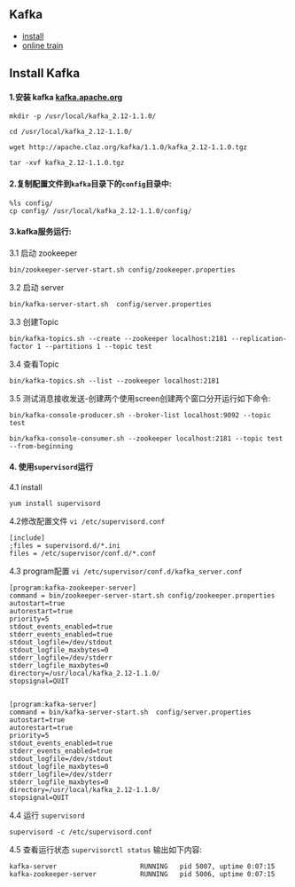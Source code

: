 ## Kafka

  * [install](install_kafka)
  * [online train](https://github.com/clotyxf/learningflow/tree/master/Kafka/online_train/kernel.py)


## Install Kafka
#### 1.安装 kafka [kafka.apache.org](http://kafka.apache.org/)
```
mkdir -p /usr/local/kafka_2.12-1.1.0/

cd /usr/local/kafka_2.12-1.1.0/

wget http://apache.claz.org/kafka/1.1.0/kafka_2.12-1.1.0.tgz

tar -xvf kafka_2.12-1.1.0.tgz
```

#### 2.复制配置文件到`kafka`目录下的`config`目录中:
```
%ls config/
cp config/ /usr/local/kafka_2.12-1.1.0/config/
```

#### 3.kafka服务运行:
3.1 启动 zookeeper
```
bin/zookeeper-server-start.sh config/zookeeper.properties
```
3.2 启动 server
```
bin/kafka-server-start.sh  config/server.properties
```
3.3 创建Topic
```
bin/kafka-topics.sh --create --zookeeper localhost:2181 --replication-factor 1 --partitions 1 --topic test
```
3.4 查看Topic
```
bin/kafka-topics.sh --list --zookeeper localhost:2181
```
3.5 测试消息接收发送-创建两个使用screen创建两个窗口分开运行如下命令:
```
bin/kafka-console-producer.sh --broker-list localhost:9092 --topic test
```
```
bin/kafka-console-consumer.sh --zookeeper localhost:2181 --topic test --from-beginning
```
#### 4. 使用`supervisord`运行
4.1 install
```
yum install supervisord
```
4.2修改配置文件 `vi /etc/supervisord.conf`
```
[include]
;files = supervisord.d/*.ini
files = /etc/supervisor/conf.d/*.conf
```

4.3 program配置 `vi /etc/supervisor/conf.d/kafka_server.conf`

```
[program:kafka-zookeeper-server]
command = bin/zookeeper-server-start.sh config/zookeeper.properties
autostart=true
autorestart=true
priority=5
stdout_events_enabled=true
stderr_events_enabled=true
stdout_logfile=/dev/stdout
stdout_logfile_maxbytes=0
stderr_logfile=/dev/stderr
stderr_logfile_maxbytes=0
directory=/usr/local/kafka_2.12-1.1.0/
stopsignal=QUIT


[program:kafka-server]
command = bin/kafka-server-start.sh  config/server.properties
autostart=true
autorestart=true
priority=5
stdout_events_enabled=true
stderr_events_enabled=true
stdout_logfile=/dev/stdout
stdout_logfile_maxbytes=0
stderr_logfile=/dev/stderr
stderr_logfile_maxbytes=0
directory=/usr/local/kafka_2.12-1.1.0/
stopsignal=QUIT
```
4.4 运行 `supervisord`
```
supervisord -c /etc/supervisord.conf
```

4.5 查看运行状态 `supervisorctl status` 输出如下内容:
```
kafka-server                     RUNNING   pid 5007, uptime 0:07:15
kafka-zookeeper-server           RUNNING   pid 5006, uptime 0:07:15
```